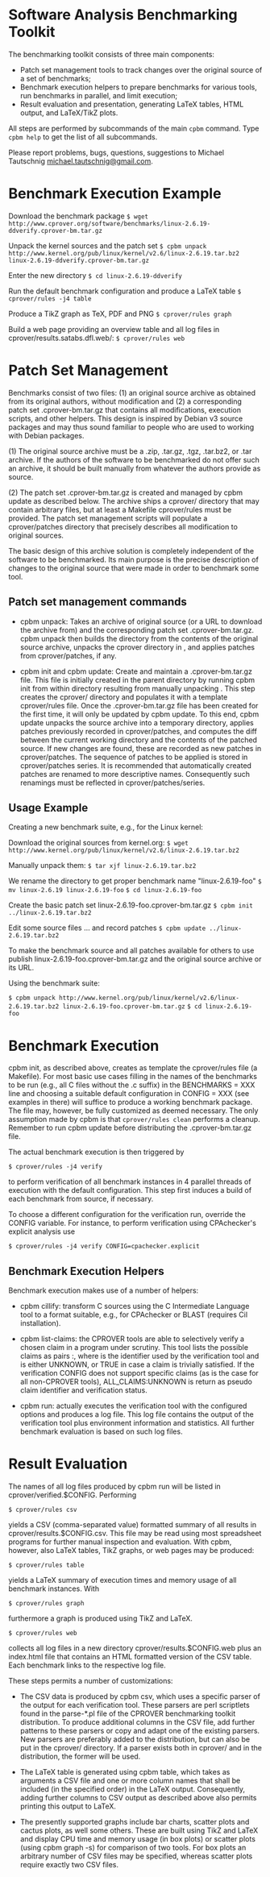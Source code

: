 Software Analysis Benchmarking Toolkit
======================================

The benchmarking toolkit consists of three main components:

- Patch set management tools to track changes over the original source of a set
  of benchmarks;
- Benchmark execution helpers to prepare benchmarks for various tools, run
  benchmarks in parallel, and limit execution;
- Result evaluation and presentation, generating LaTeX tables, HTML output, and
  LaTeX/TikZ plots.

All steps are performed by subcommands of the main `cpbm` command. Type `cpbm
help` to get the list of all subcommands.


Please report problems, bugs, questions, suggestions to Michael Tautschnig
<michael.tautschnig@gmail.com>.

Benchmark Execution Example
===========================

Download the benchmark package
`$ wget http://www.cprover.org/software/benchmarks/linux-2.6.19-ddverify.cprover-bm.tar.gz`

Unpack the kernel sources and the patch set
`$ cpbm unpack
  http://www.kernel.org/pub/linux/kernel/v2.6/linux-2.6.19.tar.bz2
  linux-2.6.19-ddverify.cprover-bm.tar.gz`

Enter the new directory
`$ cd linux-2.6.19-ddverify`

Run the default benchmark configuration and produce a LaTeX table
`$ cprover/rules -j4 table`

Produce a TikZ graph as TeX, PDF and PNG
`$ cprover/rules graph`

Build a web page providing an overview table and all log files in
cprover/results.satabs.dfl.web/:
`$ cprover/rules web`

Patch Set Management
====================

Benchmarks consist of two files:
(1) an original source archive as obtained from its original authors, without
modification and 
(2) a corresponding patch set <NAME>.cprover-bm.tar.gz that contains all
modifications, execution scripts, and other helpers.
This design is inspired by Debian v3 source packages and may thus sound familiar
to people who are used to working with Debian packages.

(1) The original source archive must be a .zip, .tar.gz, .tgz, .tar.bz2, or .tar
    archive. If the authors of the software to be benchmarked do not offer such
    an archive, it should be built manually from whatever the authors provide as
    source.

(2) The patch set <NAME>.cprover-bm.tar.gz is created and managed by cpbm update as
    described below. The archive ships a cprover/ directory that may contain
    arbitrary files, but at least a Makefile cprover/rules must be provided. The
    patch set management scripts will populate a cprover/patches directory that
    precisely describes all modification to original sources.

The basic design of this archive solution is completely independent of the
software to be benchmarked. Its main purpose is the precise description of
changes to the original source that were made in order to benchmark some tool.

Patch set management commands
-----------------------------

- cpbm unpack: Takes an archive of original source (or a URL to download the
  archive from) and the corresponding patch set <NAME>.cprover-bm.tar.gz.
  cpbm unpack then builds the directory <NAME> from the contents of the original
  source archive, unpacks the cprover directory in <NAME>, and applies patches
  from cprover/patches, if any.
  
- cpbm init and cpbm update: Create and maintain a <NAME>.cprover-bm.tar.gz
  file. This file is initially created in the parent directory by running cpbm
  init <SOURCE ARCHIVE> from within directory <NAME> resulting from manually
  unpacking <SOURCE ARCHIVE>. This step creates the cprover/ directory and
  populates it with a template cprover/rules file.
  Once the <NAME>.cprover-bm.tar.gz file has been created for the first time, it
  will only be updated by cpbm update. To this end, cpbm update <SOURCE ARCHIVE>
  unpacks the source archive into a temporary directory, applies patches
  previously recorded in cprover/patches, and computes the diff between the
  current working directory and the contents of the patched source.
  If new changes are found, these are recorded as new patches in
  cprover/patches. The sequence of patches to be applied is stored in
  cprover/patches series. It is recommended that automatically created patches
  are renamed to more descriptive names.  Consequently such renamings must be
  reflected in cprover/patches/series.

Usage Example
-------------

Creating a new benchmark suite, e.g., for the Linux kernel:

Download the original sources from kernel.org:
`$ wget http://www.kernel.org/pub/linux/kernel/v2.6/linux-2.6.19.tar.bz2`

Manually unpack them:
`$ tar xjf linux-2.6.19.tar.bz2`

We rename the directory to get proper benchmark name "linux-2.6.19-foo"
`$ mv linux-2.6.19 linux-2.6.19-foo`
`$ cd linux-2.6.19-foo`

Create the basic patch set linux-2.6.19-foo.cprover-bm.tar.gz
`$ cpbm init ../linux-2.6.19.tar.bz2`

Edit some source files ... and record patches
`$ cpbm update ../linux-2.6.19.tar.bz2`

To make the benchmark source and all patches available for others to use
publish linux-2.6.19-foo.cprover-bm.tar.gz and the original source archive or
its URL.

Using the benchmark suite:

`$ cpbm unpack
  http://www.kernel.org/pub/linux/kernel/v2.6/linux-2.6.19.tar.bz2
  linux-2.6.19-foo.cprover-bm.tar.gz`
`$ cd linux-2.6.19-foo`


Benchmark Execution
===================
 
cpbm init, as described above, creates as template the cprover/rules file (a
Makefile). For most basic use cases filling in the names of the benchmarks to be
run (e.g., all C files without the .c suffix) in the BENCHMARKS = XXX line and
choosing a suitable default configuration in CONFIG = XXX (see examples in there)
will suffice to produce a working benchmark package.
The file may, however, be fully customized as deemed necessary. The only
assumption made by cpbm is that `cprover/rules clean` performs a cleanup.
Remember to run cpbm update before distributing the .cprover-bm.tar.gz file.

The actual benchmark execution is then triggered by

`$ cprover/rules -j4 verify`

to perform verification of all benchmark instances in 4 parallel threads of
execution with the default configuration. This step first induces a build of
each benchmark from source, if necessary.

To choose a different configuration for the verification run, override the
CONFIG variable. For instance, to perform verification using CPAchecker's
explicit analysis use

`$ cprover/rules -j4 verify CONFIG=cpachecker.explicit`

Benchmark Execution Helpers
---------------------------

Benchmark execution makes use of a number of helpers:

- cpbm cillify: transform C sources using the C Intermediate Language tool to a
  format suitable, e.g., for CPAchecker or BLAST (requires Cil installation).

- cpbm list-claims: the CPROVER tools are able to selectively verify a chosen
  claim in a program under scrutiny. This tool lists the possible claims as
  pairs <CLAIM>:<STATUS>, where <CLAIM> is the identifier used by the
  verification tool and <STATUS> is either UNKNOWN, or TRUE in case a claim is
  trivially satisfied.
  If the verification CONFIG does not support specific claims (as is the case
  for all non-CPROVER tools), ALL_CLAIMS:UNKNOWN is return as pseudo claim
  identifier and verification status.

- cpbm run: actually executes the verification tool with the configured options
  and produces a log file. This log file contains the output of the verification
  tool plus environment information and statistics. All further benchmark
  evaluation is based on such log files.


Result Evaluation
=================

The names of all log files produced by cpbm run will be listed in
cprover/verified.$CONFIG. Performing

`$ cprover/rules csv`

yields a CSV (comma-separated value) formatted summary of all results in
cprover/results.$CONFIG.csv. This file may be read using most spreadsheet
programs for further manual inspection and evaluation. With cpbm, however, also
LaTeX tables, TikZ graphs, or web pages may be produced:

`$ cprover/rules table`

yields a LaTeX summary of execution times and memory usage of all benchmark
instances. With

`$ cprover/rules graph`

furthermore a graph is produced using TikZ and LaTeX.

`$ cprover/rules web`

collects all log files in a new directory cprover/results.$CONFIG.web plus an
index.html file that contains an HTML formatted version of the CSV table. Each
benchmark links to the respective log file.

These steps permits a number of customizations:

- The CSV data is produced by cpbm csv, which uses a specific parser of the
  output for each verification tool. These parsers are perl scriptlets found in
  the parse-*.pl file of the CPROVER benchmarking toolkit distribution.
  To produce additional columns in the CSV file, add further patterns to these
  parsers or copy and adapt one of the existing parsers. New parsers are
  preferably added to the distribution, but can also be put in the cprover/
  directory. If a parser exists both in cprover/ and in the distribution, the
  former will be used.

- The LaTeX table is generated using cpbm table, which takes as arguments a CSV
  file and one or more column names that shall be included (in the specified
  order) in the LaTeX output. Consequently, adding further columns to CSV output
  as described above also permits printing this output to LaTeX.

- The presently supported graphs include bar charts, scatter plots and cactus plots,
  as well some others. These are built using TikZ and LaTeX and display CPU time and
  memory usage (in box plots) or scatter plots (using cpbm graph -s) for comparison 
  of two tools. For box plots an arbitrary number of CSV files may be specified, whereas
  scatter plots require exactly two CSV files.
